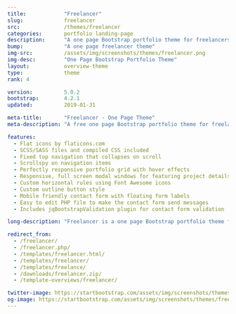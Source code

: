 ```yaml
---
title:            "Freelancer"
slug:             freelancer
src:              /themes/freelancer
categories:       portfolio landing-page
description:      "A one page Bootstrap portfolio theme for freelancers featuring a custom portfolio grid"
bump:             "A one page freelancer theme"
img-src:          /assets/img/screenshots/themes/freelancer.png
img-desc:         "One Page Bootstrap Portfolio Theme"
layout:           overview-theme
type:             theme
rank: 4

version:          5.0.2
bootstrap:        4.2.1
updated:          2019-01-31

meta-title:       "Freelancer - One Page Theme"
meta-description: "A free one page Bootstrap portfolio theme for freelancers. All Start Bootstrap templates are free to download and open source."

features:
  - Flat icons by flaticons.com
  - SCSS/SASS files and compiled CSS included
  - Fixed top navigation that collapses on scroll
  - Scrollspy on navigation items
  - Perfectly responsive portfolio grid with hover effects
  - Responsive, full screen modal windows for featuring project details
  - Custom horizontal rules using Font Awesome icons
  - Custom outline button style
  - Mobile friendly contact form with floating form labels
  - Easy to edit PHP file to make the contact form send messages
  - Includes jqBootstrapValidation plugin for contact form validation

long-description: "Freelancer is a one page Bootstrap portfolio theme for freelancers."

redirect_from:
  - /freelancer/
  - /freelancer.php/
  - /templates/freelancer.html/
  - /templates/freelancer/
  - /templates/freelance/
  - /downloads/freelancer.zip/
  - /template-overviews/freelancer/

twitter-image: https://startbootstrap.com/assets/img/screenshots/themes/twitter/freelancer.png
og-image: https://startbootstrap.com/assets/img/screenshots/themes/freelancer.png
---
```

